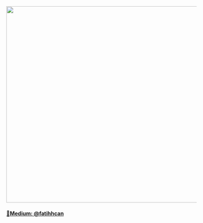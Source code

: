 


<img width="520px" src="https://media.giphy.com/media/pOZhmE42D1WrCWATLK/giphy.gif">

<a href="https://medium.com/@fatihhcan"><h4> 📌Medium: @fatihhcan  </a></h4>


<!--
**fatihhcan/fatihhcan** is a ✨ _special_ ✨ repository because its `README.md` (this file) appears on your GitHub profile.



Here are some ideas to get you started:

- 🔭 I’m currently working on ...
- 🌱 I’m currently learning ...  
- 👯 I’m looking to collaborate on ...
- 🤔 I’m looking for help with ...
- 💬 Ask me about ...
- 📫 How to reach me: ...
- 😄 Pronouns: ...
- ⚡ Fun fact: ...
-->
